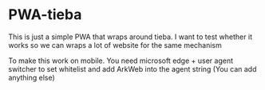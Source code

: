 # PWA-tieba
This is just a simple PWA that wraps around tieba. I want to test whether it works so we can wraps a lot of website for the same mechanism


To make this work on mobile. You need microsoft edge + user agent switcher to set whitelist and add ArkWeb into the agent string (You can add anything else)
